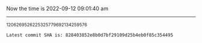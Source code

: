Now the time is 2022-09-12 09:01:40 am

---

<small>1206269526225325779692134259576</small>

```txt
Latest commit SHA is: 828403852e8b0d7bf29109d25b4eb0f85c354495
```
